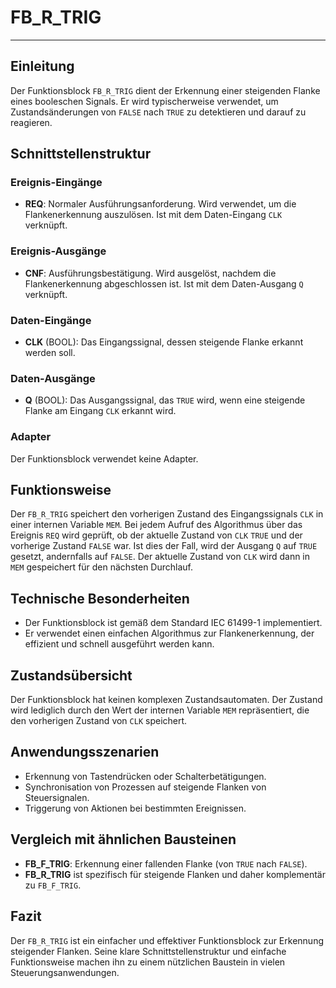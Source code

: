 # FB_R_TRIG

* * * * * * * * * *
## Einleitung
Der Funktionsblock `FB_R_TRIG` dient der Erkennung einer steigenden Flanke eines booleschen Signals. Er wird typischerweise verwendet, um Zustandsänderungen von `FALSE` nach `TRUE` zu detektieren und darauf zu reagieren.

## Schnittstellenstruktur

### **Ereignis-Eingänge**
- **REQ**: Normaler Ausführungsanforderung. Wird verwendet, um die Flankenerkennung auszulösen. Ist mit dem Daten-Eingang `CLK` verknüpft.

### **Ereignis-Ausgänge**
- **CNF**: Ausführungsbestätigung. Wird ausgelöst, nachdem die Flankenerkennung abgeschlossen ist. Ist mit dem Daten-Ausgang `Q` verknüpft.

### **Daten-Eingänge**
- **CLK** (BOOL): Das Eingangssignal, dessen steigende Flanke erkannt werden soll.

### **Daten-Ausgänge**
- **Q** (BOOL): Das Ausgangssignal, das `TRUE` wird, wenn eine steigende Flanke am Eingang `CLK` erkannt wird.

### **Adapter**
Der Funktionsblock verwendet keine Adapter.

## Funktionsweise
Der `FB_R_TRIG` speichert den vorherigen Zustand des Eingangssignals `CLK` in einer internen Variable `MEM`. Bei jedem Aufruf des Algorithmus über das Ereignis `REQ` wird geprüft, ob der aktuelle Zustand von `CLK` `TRUE` und der vorherige Zustand `FALSE` war. Ist dies der Fall, wird der Ausgang `Q` auf `TRUE` gesetzt, andernfalls auf `FALSE`. Der aktuelle Zustand von `CLK` wird dann in `MEM` gespeichert für den nächsten Durchlauf.

## Technische Besonderheiten
- Der Funktionsblock ist gemäß dem Standard IEC 61499-1 implementiert.
- Er verwendet einen einfachen Algorithmus zur Flankenerkennung, der effizient und schnell ausgeführt werden kann.

## Zustandsübersicht
Der Funktionsblock hat keinen komplexen Zustandsautomaten. Der Zustand wird lediglich durch den Wert der internen Variable `MEM` repräsentiert, die den vorherigen Zustand von `CLK` speichert.

## Anwendungsszenarien
- Erkennung von Tastendrücken oder Schalterbetätigungen.
- Synchronisation von Prozessen auf steigende Flanken von Steuersignalen.
- Triggerung von Aktionen bei bestimmten Ereignissen.

## Vergleich mit ähnlichen Bausteinen
- **FB_F_TRIG**: Erkennung einer fallenden Flanke (von `TRUE` nach `FALSE`).
- **FB_R_TRIG** ist spezifisch für steigende Flanken und daher komplementär zu `FB_F_TRIG`.

## Fazit
Der `FB_R_TRIG` ist ein einfacher und effektiver Funktionsblock zur Erkennung steigender Flanken. Seine klare Schnittstellenstruktur und einfache Funktionsweise machen ihn zu einem nützlichen Baustein in vielen Steuerungsanwendungen.